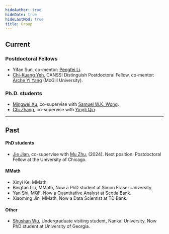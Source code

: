 ```yaml
---
hideAuthor: true
hideDate: true
hideLastMod: true
title: Group
---
```


## Current

### Postdoctoral Fellows

+ Yifan Sun, co-mentor: [Pengfei Li](https://uwaterloo.ca/statistics-and-actuarial-science/profiles/pengfei-li).
+ [Chi-Kuang Yeh](https://uwaterloo.ca/statistics-and-actuarial-science/contacts/chi-kuang-yeh), CANSSI Distinguish Postdoctoral Fellow, co-mentor: [Arche Yi Yang](https://www.math.mcgill.ca/yyang/) (McGill University).

### Ph.D. students
+ [Mingwei Xu](https://uwaterloo.ca/statistics-and-actuarial-science/about/people/m274xu), co-supervise with [Samuel W.K. Wong](https://uwaterloo.ca/statistics-and-actuarial-science/about/people/s246wong).
+ [Chi Zhang](https://uwaterloo.ca/statistics-and-actuarial-science/about/people/c378zhan), co-supervise with [Yingli Qin](https://uwaterloo.ca/statistics-and-actuarial-science/people-profiles/yingli-qin).

---

## Past

#### PhD students
+ [Jie Jian](https://uwaterloo.ca/statistics-and-actuarial-science/about/people/j5jian), co-supervise with [Mu Zhu](https://uwaterloo.ca/statistics-and-actuarial-science/people-profiles/mu-zhu), (2024). Next position: Postdoctoral Fellow at the University of Chicago.

#### MMath
+ Xinyi Ke, MMath.
+ Bingfan Liu, MMath, Now a PhD student at Simon Fraser University.
+ Yan Shi, MQF, Now a Quantitative Analyst at Scotia Bank.
+ Xiaoming Jin, MMath, Now a Data Scientist at TD Bank.

#### Other
+ [Shushan Wu](https://scholar.google.com/citations?hl=zh-CN&user=7kMybP0AAAAJ&view_op=list_works&sortby=pubdate), Undergraduate visiting student, Nankai University, Now PhD student at University of Georgia.